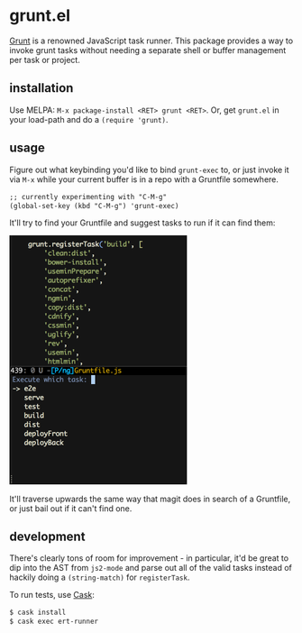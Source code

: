# grunt.el

[Grunt][] is a renowned JavaScript task runner. This package provides
a way to invoke grunt tasks without needing a separate shell or buffer
management per task or project.

## installation

Use MELPA: `M-x package-install <RET> grunt <RET>`. Or, get `grunt.el`
in your load-path and do a `(require 'grunt)`.

## usage

Figure out what keybinding you'd like to bind `grunt-exec` to, or just
invoke it via `M-x` while your current buffer is in a repo with a
Gruntfile somewhere.

    ;; currently experimenting with "C-M-g"
    (global-set-key (kbd "C-M-g") 'grunt-exec)

It'll try to find your Gruntfile and suggest tasks to run if it can
find them:

![screenshot.png](screenshot.png)

It'll traverse upwards the same way that magit does in search of a
Gruntfile, or just bail out if it can't find one.

## development

There's clearly tons of room for improvement - in particular, it'd be
great to dip into the AST from `js2-mode` and parse out all of the
valid tasks instead of hackily doing a `(string-match)` for
`registerTask`.

To run tests, use [Cask][]:

    $ cask install
    $ cask exec ert-runner

[Grunt]: http://gruntjs.com/
[Cask]: http://cask.github.io/
